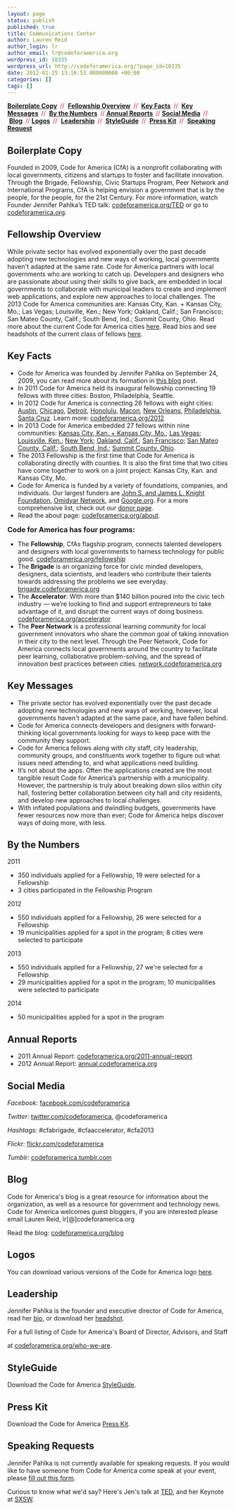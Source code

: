```yaml
---
layout: page
status: publish
published: true
title: Communications Center
author: Lauren Reid
author_login: lr
author_email: lr@codeforamerica.org
wordpress_id: 10335
wordpress_url: http://codeforamerica.org/?page_id=10335
date: 2012-01-25 13:16:53.000000000 +00:00
categories: []
tags: []
---
```

<strong><a href="#1">Boilerplate Copy</a>  </strong><span style="color: #cf1b41;">//</span>  <strong><a href="#2">Fellowship Overview</a>  </strong><span style="color: #cf1b41;">//</span>  <strong><a href="#3">Key Facts</a>  </strong><span style="color: #cf1b41;">//</span>  <strong><a href="#4">Key Messages</a>  </strong><span style="color: #cf1b41;">//</span>  <strong><a href="#13">By the Numbers</a>  </strong><span style="color: #cf1b41;">//</span> <strong><a href="#12">Annual Reports</a>  </strong><span style="color: #cf1b41;">//</span> <strong><a href="#5">Social Media</a>  </strong><span style="color: #cf1b41;">//</span>  <strong><a href="#6">Blog</a>  </strong><span style="color: #cf1b41;">// </span><strong><a href="#7">Logos</a>  </strong><span style="color: #cf1b41;">//</span>  <strong><a href="#8">Leadership</a>  </strong><span style="color: #cf1b41;">//</span>  <strong><a href="#9">StyleGuide</a>  </strong><span style="color: #cf1b41;">//  <strong><a href="#10">Press Kit</a>  </strong><span style="color: #cf1b41;">//  <strong><a href="#11">Speaking Request</a> </strong></span></span>
<div id="1">
<h2><strong>Boilerplate Copy</strong></h2>
Founded in 2009, Code for America (CfA) is a nonprofit collaborating with local governments, citizens and startups to foster and facilitate innovation. Through the Brigade, Fellowship, Civic Startups Program, Peer Network and International Programs, CfA is helping envision a government that is by the people, for the people, for the 21st Century. For more information, watch Founder Jennifer Pahlka’s TED talk: <a href="http://codeforamerica.org/TED">codeforamerica.org/TED</a> or go to <a href="http://codeforamerica.org">codeforamerica.org</a>.

</div>
<div id="2">
<h2><strong>Fellowship Overview</strong></h2>
While private sector has evolved exponentially over the past decade adopting new technologies and new ways of working, local governments haven't adapted at the same rate. Code for America partners with local governments who are working to catch up. Developers and designers who are passionate about using their skills to give back, are embedded in local governments to collaborate with municipal leaders to create and implement web applications, and explore new approaches to local challenges. The 2013 Code for America communities are: Kansas City, Kan. + Kansas City, Mo.; Las Vegas; Louisville, Ken.; New York; Oakland, Calif.; San Francisco; San Mateo County, Calif.; South Bend, Ind.; Summit County, Ohio. Read more about the current Code for America cities <a href="http://codeforamerica.org/2013-partners" target="_blank">here</a>. Read bios and see headshots of the current class of fellows <a href="http://codeforamerica.org/2013-fellows/" target="_blank">here</a>.

</div>
<div id="3">
<h2><strong>Key Facts</strong></h2>
<ul>
	<li>Code for America was founded by Jennifer Pahlka on September 24, 2009, you can read more about its formation in <a href="http://codeforamerica.org/2011/09/30/were-two/" target="_blank">this blog</a> post.</li>
	<li>In 2011 Code for America held its inaugural fellowship connecting 19 fellows with three cities: Boston, Philadelphia, Seattle.</li>
	<li>In 2012 Code for America is connecting 26 fellows with eight cities: <a href="http://codeforamerica.org/2012-partners/austin/" target="_blank">Austin</a>, <a href="http://codeforamerica.org/2012-partners/chicago/" target="_blank">Chicago</a>, <a href="http://codeforamerica.org/2012-partners/detroit/" target="_blank">Detroit</a>, <a href="http://codeforamerica.org/2012-partners/honolulu/" target="_blank">Honolulu</a>, <a href="http://codeforamerica.org/2012-partners/macon/" target="_blank">Macon</a>, <a href="http://codeforamerica.org/2012-partners/nola/" target="_blank">New Orleans</a>, <a href="http://codeforamerica.org/2012-partners/philadelphia/" target="_blank">Philadelphia</a>, <a href="http://codeforamerica.org/2012-city-finalists/santa-cruz/" target="_blank">Santa Cruz</a>. Learn more: <a href="http://codeforamerica.org/cfa-2012" target="_blank">codeforamerica.org/2012</a></li>
	<li>In 2013 Code for America embedded 27 fellows within nine communities: <a href="http://codeforamerica.org/2013-partners/kansas-city/" target="_blank">Kansas City, Kan. + Kansas City, Mo.</a>; <a href="http://codeforamerica.org/2013-partners/las-vegas/" target="_blank">Las Vegas</a>; <a href="http://codeforamerica.org/2013-partners/louisville/" target="_blank">Louisville, Ken.</a>; <a href="http://codeforamerica.org/2013-partners/new-york-city/" target="_blank">New York</a>; <a href="http://codeforamerica.org/2013-partners/oakland/" target="_blank">Oakland, Calif.</a>; <a href="http://codeforamerica.org/2013-partners/san-francisco/" target="_blank">San Francisco</a>; <a href="http://codeforamerica.org/2013-partners/san-mateo-county/" target="_blank">San Mateo County, Calif.</a>; <a href="http://codeforamerica.org/2013-partners/south-bend/" target="_blank">South Bend, Ind.</a>; <a href="http://codeforamerica.org/2013-partners/summit-county/" target="_blank">Summit County, Ohio</a>.</li>
	<li>The 2013 Fellowship is the first time that Code for America is collaborating directly with counties. It is also the first time that two cities have come together to work on a joint project: Kansas City, Kan. and Kansas City, Mo.</li>
	<li>Code for America is funded by a variety of foundations, companies, and individuals. Our largest funders are <a href="http://www.knightfoundation.org/" target="_blank">John S. and James L. Knight Foundation</a>, <a href="http://www.omidyar.com/" target="_blank">Omidyar Network</a>, and <a href="http://www.google.org/" target="_blank">Google.org</a>. For a more comprehensive list, check out our <a href="http://codeforamerica.org/donors" target="_blank">donor page</a>.</li>
	<li>Read the about page: <a href="http://codeforamerica.org/about" target="_blank">codeforamerica.org/about</a>.</li>
</ul>
<strong style="font-size: 16px;">Code for America has four programs:</strong>
<ul>
	<li>The <strong>Fellowship</strong>, CfAs flagship program, connects talented developers and designers with local governments to harness technology for public good. <a href="http://codeforamerica.org/fellowship" target="_blank">codeforamerica.org/fellowship</a></li>
	<li>The <strong>Brigade</strong> is an organizing force for civic minded developers, designers, data scientists, and leaders who contribute their talents towards addressing the problems we see everyday.  <a href="http://brigade.codeforamerica.org" target="_blank">brigade.codeforamerica.org</a></li>
	<li>The <strong>Accelerator</strong>: With more than $140 billion poured into the civic tech industry — we’re looking to find and support entrepreneurs to take advantage of it, and disrupt the current ways of doing business. <a href="http://codeforamerica.org/accelerator" target="_blank">codeforamerica.org/accelerator</a></li>
	<li>The <strong>Peer Network</strong> is a professional learning community for local government innovators who share the common goal of taking innovation in their city to the next level. Through the Peer Network, Code for America connects local governments around the country to facilitate peer learning, collaborative problem-solving, and the spread of innovation best practices between cities. <a href="http://network.codeforamerica.org" target="_blank">network.codeforamerica.org</a></li>
</ul>
</div>
<div id="4">
<h2><strong>Key Messages</strong></h2>
<ul>
	<li>The private sector has evolved exponentially over the past decade adopting new technologies and new ways of working, however, local governments haven't adapted at the same pace, and have fallen behind.</li>
	<li>Code for America connects developers and designers with forward-thinking local governments looking for ways to keep pace with the community they support.</li>
	<li>Code for America fellows along with city staff, city leadership, community groups, and constituents work together to figure out what issues need attending to, and what applications need building.</li>
	<li>It’s not about the apps. Often the applications created are the most tangible result Code for America’s partnership with a municipality. However, the partnership is truly about breaking down silos within city hall, fostering better collaboration between city hall and city residents, and develop new approaches to local challenges.</li>
	<li>With inflated populations and dwindling budgets, governments have fewer resources now more than ever; Code for America helps discover ways of doing more, with less.</li>
</ul>
</div>
<div id="13">
<h2><strong>By the Numbers</strong></h2>
2011
<ul>
	<li>350 individuals applied for a Fellowship, 19 were selected for a Fellowship</li>
	<li>3 cities participated in the Fellowship Program</li>
</ul>
2012
<ul>
	<li>550 individuals applied for a Fellowship, 26 were selected for a Fellowship</li>
	<li>19 municipalities applied for a spot in the program; 8 cities were selected to participate</li>
</ul>
2013
<ul>
	<li>550 individuals applied for a Fellowship, 27 we're selected for a Fellowship</li>
	<li>29 municipalities applied for a spot in the program; 10 municipalities were selected to participate</li>
</ul>
2014
<ul>
	<li>50 municipalities applied for a spot in the program</li>
</ul>
</div>
<div id="12">
<h2>Annual Reports</h2>
<ul>
	<li>2011 Annual Report: <a href="http://codeforamerica.org/2011-annual-report" target="_blank">codeforamerica.org/2011-annual-report</a></li>
	<li>2012 Annual Report: <a href="http://annual.codeforamerica.org" target="_blank">annual.codeforamerica.org</a></li>
</ul>
</div>
<div id="5">
<h2><strong>Social Media</strong></h2>
<em>Facebook:</em> <a href="http://facebook.com/codeforamerica" target="_blank">facebook.com/codeforamerica</a>

<em>Twitter:</em> <a href="http://twitter.com/codeforamerica" target="_blank">twitter.com/codeforamerica</a>, @codeforamerica

<em>Hashtags:</em> #cfabrigade, #cfaaccelerator, #cfa2013

<em>Flickr:</em> <a href="http://flickr.com/codeforamerica" target="_blank">flickr.com/codeforamerica</a>

<em>Tumblr:</em> <a href="http://codeforamerica.tumblr.com" target="_blank">codeforamerica.tumblr.com</a>

</div>
<div id="6">
<h2><strong>Blog</strong></h2>
Code for America's blog is a great resource for information about the organization, as well as a resource for government and technology news. Code for America welcomes guest bloggers, if you are interested please email Lauren Reid, lr[@]codeforamerica.org

Read the blog: <a href="http://codeforamerica.org/blog" target="_blank">codeforamerica.org/blog</a>

</div>
<div id="7">
<h2><strong>Logos</strong></h2>
You can download various versions of the Code for America logo <a href="http://codeforamerica.org/logos/" target="_blank">here</a>.

</div>
<div id="8">
<h2><strong>Leadership</strong></h2>
Jennifer Pahlka is the founder and executive director of Code for America, read her <a href="http://codeforamerica.org/author/jen/">bio</a>, or download her <a href="http://www.flickr.com/photos/codeforamerica/sets/72157628518216315/">headshot</a>.

For a full listing of Code for America's Board of Director, Advisors, and Staff

at <a href="http://codeforamerica.org/who-we-are/" target="_blank">codeforamerica.org/who-we-are</a>.

</div>
<div id="9">
<h2><strong>StyleGuide</strong></h2>
Download the Code for America <a href="http://codeforamerica.org/wp-content/uploads/2012/01/2012-01-25_CfA_StyleGuide1.pdf" target="_blank">StyleGuide</a>.

</div>
<div id="10">
<h2><strong>Press Kit</strong></h2>
Download the Code for America <a href="http://codeforamerica.org/wp-content/uploads/2012/11/2012-11_PressPacket.pdf" target="_blank">Press Kit</a>.

</div>
<div id="11">
<h2><strong>Speaking Requests</strong></h2>
Jennifer Pahlka is not currently available for speaking requests. If you would like to have someone from Code for America come speak at your event, please <a href="https://codeforamerica.wufoo.com/forms/code-for-america-speakers-request/">fill out this form</a>. <a href="http://codeforamerica.org/speaker-request-form/" target="_blank">
</a>

Curious to know what we'd say? Here's Jen's talk at <a href="http://codeforamerica.org/ted" target="_blank">TED</a>, and her Keynote at <a href="http://schedule.sxsw.com/2012/events/event_IAP992059" target="_blank">SXSW</a>.

</div>
